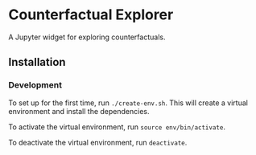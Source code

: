 # Counterfactual Explorer

A Jupyter widget for exploring counterfactuals.

## Installation

### Development

To set up for the first time, run `./create-env.sh`. This will create a virtual environment and install the dependencies.

To activate the virtual environment, run `source env/bin/activate`.

To deactivate the virtual environment, run `deactivate`.
